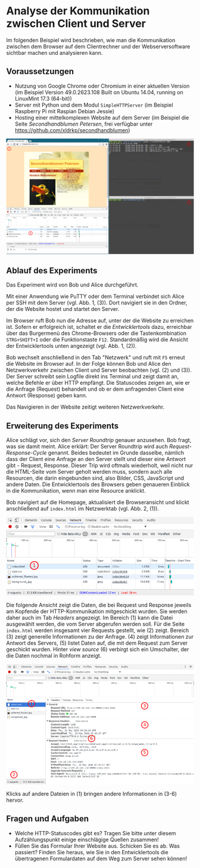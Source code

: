 # Analyse der Kommunikation zwischen Client und Server

Im folgenden Beispiel wird beschrieben, wie man die Kommunikation zwischen dem Browser auf dem Clientrechner und der Webserversoftware sichtbar machen und analysieren kann.

## Voraussetzungen

- Nutzung von Google Chrome oder Chromium in einer aktuellen Version (im Beispiel Version 49.0.2623.108 Built on Ubuntu 14.04, running on LinuxMint 17.3 (64-bit))
- Server mit Python und dem Modul `SimpleHTTPServer` (im Beispiel Raspberry Pi mit Raspian Debian Jessie)
- Hosting einer mittelkomplexen Website auf dem Server (im Beispiel die Seite *Secondhandblumen Petersen*, frei verfügbar unter https://github.com/xldrkp/secondhandblumen)

![Sinnvolle Anordnung von Fenstern zur Analyse des Netzwerkverkehrs](./abb/fensteranordnung-netzwerkanalyse.png)


## Ablauf des Experiments

Das Experiment wird von Bob und Alice durchgeführt.

Mit einer Anwendung wie PuTTY oder dem Terminal verbindet sich Alice per SSH mit dem Server (vgl. Abb. 1, (3)). Dort navigiert sie in den Ordner, der die Website hostet und startet den Server.

Im Browser ruft Bob nun die Adresse auf, unter der die Website zu erreichen ist. Sofern er erfolgreich ist, schaltet er die *Entwicklertools* dazu, erreichbar über das Burgermenü des Chrome-Browsers oder die Tastenkombination `STRG+SHIFT+I` oder die Funktionstaste `F12`. Standardmäßig wird die Ansicht der Entwicklertools unten angezeigt (vgl. Abb. 1, (2)).

Bob wechselt anschließend in den Tab "Netzwerk" und ruft mit `F5` erneut die Website im Browser auf. In der Folge können Bob und Alice den Netzwerkverkehr zwischen Client und Server beobachten (vgl. (2) und (3)). Der Server schreibt sein Logfile direkt ins Terminal und zeigt damit an, welche Befehle er über HTTP empfängt. Die Statuscodes zeigen an, wie er die Anfrage (Request) behandelt und ob er dem anfragenden Client eine Antwort (Response) geben kann.

Das Navigieren in der Website zeitigt weiteren Netzwerkverkehr.

## Erweiterung des Experiments

Alice schlägt vor, sich den *Server Roundtrip* genauer anzusehen. Bob fragt, was sie damit meint. Alice erklärt: Der Server Roundtrip wird auch *Request-Response-Cycle* genannt. Beides bedeutet im Grunde dasselbe, nämlich dass der Client eine Anfrage an den Server stellt und dieser eine Antwort gibt - Request, Response. Dieser Trip wird oftmals wiederholt, weil nicht nur die HTML-Seite vom Server geholt werden muss, sondern auch alle Resourcen, die darin eingebunden sind, also Bilder, CSS, JavaScript und andere Daten. Die Entwicklertools des Browsers geben genaueren Einblick in die Kommunikation, wenn man eine Resource anklickt.

Bob navigiert auf die Homepage, aktualisiert die Browseransicht und klickt anschließend auf `index.html` im Netzwerktab (vgl. Abb. 2, (1)).

![Auswahl der Datei index.html im Netzwerktab](./abb/auswahl.png)

Die folgende Ansicht zeigt die Daten, die bei Request und Response jeweils am Kopfende der HTTP-Kommunikation mitgeschickt wurden. Sie werden daher auch im Tab *Headers* angezeigt. Im Bereich (1) kann die Datei ausgewählt werden, die vom Server abgerufen werden soll. Für die Seite `index.html` werden insgesamt vier Requests gestellt, wie (2) zeigt. Bereich (3) zeigt generelle Informationen zu der Anfrage. (4) zeigt Informationen zur Antwort des Servers, (5) listet Daten auf, die mit dem Request zum Server geschickt wurden. Hinter *view source* (6) verbirgt sich ein Umschalter, der die Daten nochmal in Rohform anzeigt.

![Anzeige der Header-Daten aus Request und Response](./abb/anzeige-headers.png)

Klicks auf andere Dateien in (1) bringen andere Informationen in (3-6) hervor.

## Fragen und Aufgaben

* Welche HTTP-Statuscodes gibt es? Tragen Sie bitte unter diesem Aufzählungspunkt einige einschlägige Quellen zusammen!
* Füllen Sie das Formular Ihrer Website aus. Schicken Sie es ab. Was passiert? Finden Sie heraus, wie Sie in den Entwicklertools die übertragenen Formulardaten auf dem Weg zum Server sehen können!
